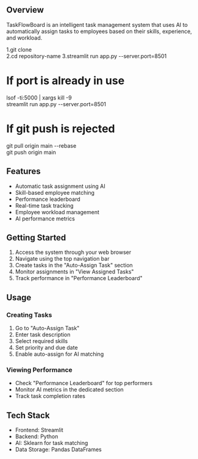 ## Overview
TaskFlowBoard is an intelligent task management system that uses AI to automatically assign tasks to employees based on their skills, experience, and workload.

1.git clone <repository-url>  
2.cd repository-name 
3.streamlit run app.py --server.port=8501  

# If port is already in use  
lsof -ti:5000 | xargs kill -9  
streamlit run app.py --server.port=8501  

# If git push is rejected  
git pull origin main --rebase  
git push origin main  


## Features
- Automatic task assignment using AI
- Skill-based employee matching
- Performance leaderboard
- Real-time task tracking
- Employee workload management
- AI performance metrics

## Getting Started
1. Access the system through your web browser
2. Navigate using the top navigation bar
3. Create tasks in the "Auto-Assign Task" section
4. Monitor assignments in "View Assigned Tasks"
5. Track performance in "Performance Leaderboard"

## Usage
### Creating Tasks
1. Go to "Auto-Assign Task"
2. Enter task description
3. Select required skills
4. Set priority and due date
5. Enable auto-assign for AI matching

### Viewing Performance
- Check "Performance Leaderboard" for top performers
- Monitor AI metrics in the dedicated section
- Track task completion rates

## Tech Stack
- Frontend: Streamlit
- Backend: Python
- AI: Sklearn for task matching
- Data Storage: Pandas DataFrames
